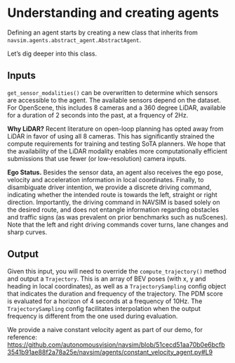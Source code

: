 # Understanding and creating agents

Defining an agent starts by creating a new class that inherits from `navsim.agents.abstract_agent.AbstractAgent`.

Let’s dig deeper into this class.

## Inputs

`get_sensor_modalities()` can be overwritten to determine which sensors are accessible to the agent. The available sensors depend on the dataset. For OpenScene, this includes 8 cameras and a 360 degree LiDAR, available for a duration of 2 seconds into the past, at a frquency of 2Hz.

**Why LiDAR?** Recent literature on open-loop planning has opted away from LiDAR in favor of using all 8 cameras. This has significantly strained the compute requirements for training and testing SoTA planners. We hope that the availability of the LiDAR modality enables more computationally efficient submissions that use fewer (or low-resolution) camera inputs. 

**Ego Status.** Besides the sensor data, an agent also receives the ego pose, velocity and acceleration information in local coordinates. Finally, to disambiguate driver intention, we provide a discrete driving command, indicating whether the intended route is towards the left, straight or right direction. Importantly, the driving command in NAVSIM is based solely on the desired route, and does not entangle information regarding obstacles and traffic signs (as was prevalent on prior benchmarks such as nuScenes). Note that the left and right driving commands cover turns, lane changes and sharp curves.

## Output

Given this input, you will need to override the `compute_trajectory()` method and output a `Trajectory`. This is an array of BEV poses (with x, y and heading in local coordinates), as well as a `TrajectorySampling` config object that indicates the duration and frequency of the trajectory. The PDM score is evaluated for a horizon of 4 seconds at a frequency of 10Hz. The `TrajectorySampling` config facilitates interpolation when the output frequency is different from the one used during evaluation.

We provide a naive constant velocity agent as part of our demo, for reference:
https://github.com/autonomousvision/navsim/blob/51cecd51aa70b0e6bcfb3541b91ae88f2a78a25e/navsim/agents/constant_velocity_agent.py#L9
